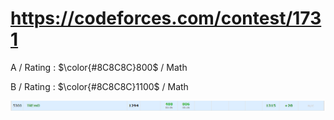 # https://codeforces.com/contest/1731

A / Rating : $\color{#8C8C8C}800$ / Math

B / Rating : $\color{#8C8C8C}1100$ / Math

![My Image](https://github.com/kss418/Codeforces/blob/main/Images/841.png)
